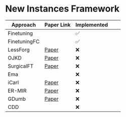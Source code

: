 # New Instances Framework


| **Approach** | **Paper Link**                                                                                         | **Implemented** |   |   |
|--------------|--------------------------------------------------------------------------------------------------------|-----------------|---|---|
| Finetuning   |                                                                                                        | ✅               |   |   |
| FinetuningFC |                                                                                                        | ✅               |   |   |
| LessForg     | [ Paper ]( https://arxiv.org/pdf/1607.00122.pdf )                                                      | ❌               |   |   |
| OJKD         | [ Paper ]( https://arxiv.org/pdf/2210.05657.pdf )                                                      | ❌               |   |   |
| SurgicalFT   | [ Paper ]( https://arxiv.org/pdf/2210.11466.pdf )                                                      | ❌               |   |   |
| Ema          |                                                                                                        | ❌               |   |   |
| iCarl        | [ Paper ]( https://arxiv.org/pdf/1611.07725.pdf )                                                      | ❌               |   |   |
| ER-MIR       | [ Paper ]( https://proceedings.neurips.cc/paper/2019/file/15825aee15eb335cc13f9b559f166ee8-Paper.pdf ) | ❌               |   |   |
| GDumb        | [ Paper ]( https://www.ecva.net/papers/eccv_2020/papers_ECCV/papers/123470511.pdf )                    | ❌               |   |   |
| CDD          |                                                                                                        | ❌               |   |   |
